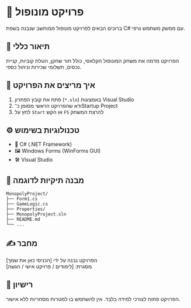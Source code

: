# 🎲 פרויקט מונופול

ברוכים הבאים לפרויקט מונופול ממוחשב שנבנה בשפת C# עם ממשק משתמש גרפי.

## 🧩 תיאור כללי

הפרויקט מדמה את משחק המונופול הקלאסי, כולל תור שחקן, הטלת קוביות, קניית נכסים, תשלומי שכירות וניהול כספי.

## 🚀 איך מריצים את הפרויקט

1. פתח את קובץ הפתרון (`*.sln`) באמצעות Visual Studio
2. ודא שהפרויקט הראשי מסומן כ־Startup Project
3. לחץ על `Start` או הקש `F5` להרצת המשחק

## ⚙️ טכנולוגיות בשימוש

- 🧠 C# (.NET Framework)
- 🖼️ Windows Forms (WinForms GUI)
- 🛠️ Visual Studio

## 📁 מבנה תיקיות לדוגמה

```
MonopolyProject/
├── Form1.cs
├── GameLogic.cs
├── Properties/
├── MonopolyProject.sln
├── README.md
└── ...
```

## ✍️ מחבר

הפרויקט נבנה על ידי [הכניסי כאן את שמך]  
מסגרת: [לימודים / פרויקט אישי / הגשה]

## 📄 רישיון

הפרויקט פתוח לצורכי למידה בלבד. אין להשתמש בו למטרות מסחריות ללא אישור.

